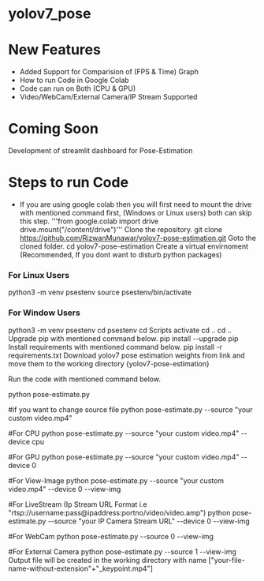 # yolov7_pose

# New Features
 - Added Support for Comparision of (FPS & Time) Graph
 - How to run Code in Google Colab
 - Code can run on Both (CPU & GPU)
 - Video/WebCam/External Camera/IP Stream Supported

# Coming Soon
Development of streamlit dashboard for Pose-Estimation

# Steps to run Code
 - If you are using google colab then you will first need to mount the drive with mentioned command first, (Windows or Linux users) both can skip this step.
'''from google.colab import drive
drive.mount("/content/drive")'''
Clone the repository.
git clone https://github.com/RizwanMunawar/yolov7-pose-estimation.git
Goto the cloned folder.
cd yolov7-pose-estimation
Create a virtual envirnoment (Recommended, If you dont want to disturb python packages)
### For Linux Users
python3 -m venv psestenv
source psestenv/bin/activate

### For Window Users
python3 -m venv psestenv
cd psestenv
cd Scripts
activate
cd ..
cd ..
Upgrade pip with mentioned command below.
pip install --upgrade pip
Install requirements with mentioned command below.
pip install -r requirements.txt
Download yolov7 pose estimation weights from link and move them to the working directory {yolov7-pose-estimation}

Run the code with mentioned command below.

python pose-estimate.py

#if you want to change source file
python pose-estimate.py --source "your custom video.mp4"

#For CPU
python pose-estimate.py --source "your custom video.mp4" --device cpu

#For GPU
python pose-estimate.py --source "your custom video.mp4" --device 0

#For View-Image
python pose-estimate.py --source "your custom video.mp4" --device 0 --view-img

#For LiveStream (Ip Stream URL Format i.e "rtsp://username:pass@ipaddress:portno/video/video.amp")
python pose-estimate.py --source "your IP Camera Stream URL" --device 0 --view-img

#For WebCam
python pose-estimate.py --source 0 --view-img

#For External Camera
python pose-estimate.py --source 1 --view-img
Output file will be created in the working directory with name ["your-file-name-without-extension"+"_keypoint.mp4"]
